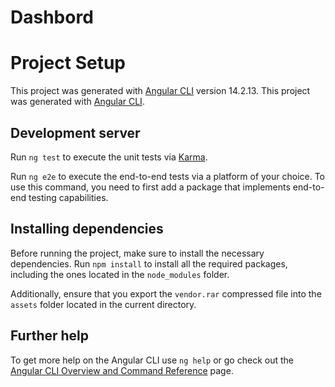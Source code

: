 # Dashbord
# Project Setup

This project was generated with [Angular CLI](https://github.com/angular/angular-cli) version 14.2.13.
This project was generated with [Angular CLI](https://github.com/angular/angular-cli).

## Development server

Run `ng test` to execute the unit tests via [Karma](https://karma-runner.github).

Run `ng e2e` to execute the end-to-end tests via a platform of your choice. To use this command, you need to first add a package that implements end-to-end testing capabilities.

## Installing dependencies

Before running the project, make sure to install the necessary dependencies. Run `npm install` to install all the required packages, including the ones located in the `node_modules` folder.

Additionally, ensure that you export the `vendor.rar` compressed file into the `assets` folder located in the current directory.

## Further help

To get more help on the Angular CLI use `ng help` or go check out the [Angular CLI Overview and Command Reference](https://angular.io/cli) page.